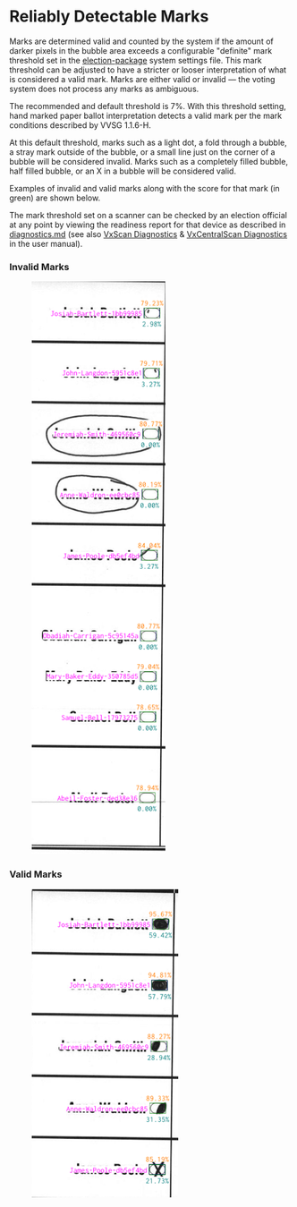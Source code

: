 # Reliably Detectable Marks

Marks are determined valid and counted by the system if the amount of darker pixels in the bubble area exceeds a configurable "definite" mark threshold set in the [election-package](../system-overview/election-package/ "mention") system settings file. This mark threshold can be adjusted to have a stricter or looser interpretation of what is considered a valid mark. Marks are either valid or invalid — the voting system does not process any marks as ambiguous.

The recommended and default threshold is 7%. With this threshold setting, hand marked paper ballot interpretation detects a valid mark per the mark conditions described by VVSG 1.1.6-H.

At this default threshold, marks such as a light dot, a fold through a bubble, a stray mark outside of the bubble, or a small line just on the corner of a bubble will be considered invalid. Marks such as a completely filled bubble, half filled bubble, or an X in a bubble will be considered valid.

Examples of invalid and valid marks along with the score for that mark (in green) are shown below.&#x20;

The mark threshold set on a scanner can be checked by an election official at any point by viewing the readiness report for that device as described in [diagnostics.md](../system-overview/diagnostics.md "mention") (see also [VxScan Diagnostics](https://app.gitbook.com/s/JtZutzGTdCzsGITrdiph/vxscan/vxscan-diagnostics "mention") & [VxCentralScan Diagnostics](https://app.gitbook.com/s/JtZutzGTdCzsGITrdiph/vxcentralscan/vxcentralscan-diagnostics "mention") in the user manual).

### Invalid Marks

<figure><img src="../.gitbook/assets/image (65).png" alt=""><figcaption></figcaption></figure>

### Valid Marks

<figure><img src="../.gitbook/assets/image (1) (2).png" alt=""><figcaption></figcaption></figure>



